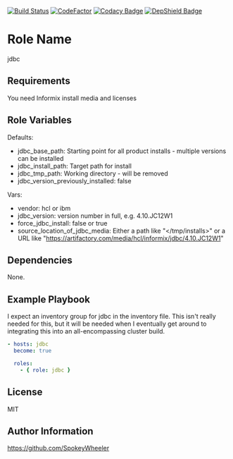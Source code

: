 [![Build Status](https://travis-ci.com/SpokeyWheeler/jdbc.svg?branch=master)](https://travis-ci.com/SpokeyWheeler/jdbc)
[![CodeFactor](https://www.codefactor.io/repository/github/spokeywheeler/csdk/badge)](https://www.codefactor.io/repository/github/spokeywheeler/jdbc)
[![Codacy Badge](https://api.codacy.com/project/badge/Grade/528c661837544724aa227c6b222d605a)](https://app.codacy.com/app/Zinaida/jdbc)
[![DepShield Badge](https://depshield.sonatype.org/badges/SpokeyWheeler/jdbc/depshield.svg)](https://depshield.github.io)

Role Name
=========

jdbc

Requirements
------------

You need Informix install media and licenses

Role Variables
--------------

Defaults:

*   jdbc_base_path: Starting point for all product installs - multiple versions can be installed
*   jdbc_install_path: Target path for install
*   jdbc_tmp_path: Working directory - will be removed
*   jdbc_version_previously_installed: false 

Vars:

*   vendor: hcl or ibm
*   jdbc_version: version number in full, e.g. 4.10.JC12W1 
*   force_jdbc_install: false or true
*   source_location_of_jdbc_media: Either a path like "</tmp/installs>" or a URL like "<https://artifactory.com/media/hcl/informix/jdbc/4.10.JC12W1>"

Dependencies
------------

None.

Example Playbook
----------------

I expect an inventory group for jdbc in the inventory file. This isn't really needed for this, but it will be needed when I eventually get around to integrating this into an all-encompassing cluster build.

```yaml
- hosts: jdbc
  become: true

  roles:
    - { role: jdbc }
```

License
-------

MIT

Author Information
------------------

<https://github.com/SpokeyWheeler>
